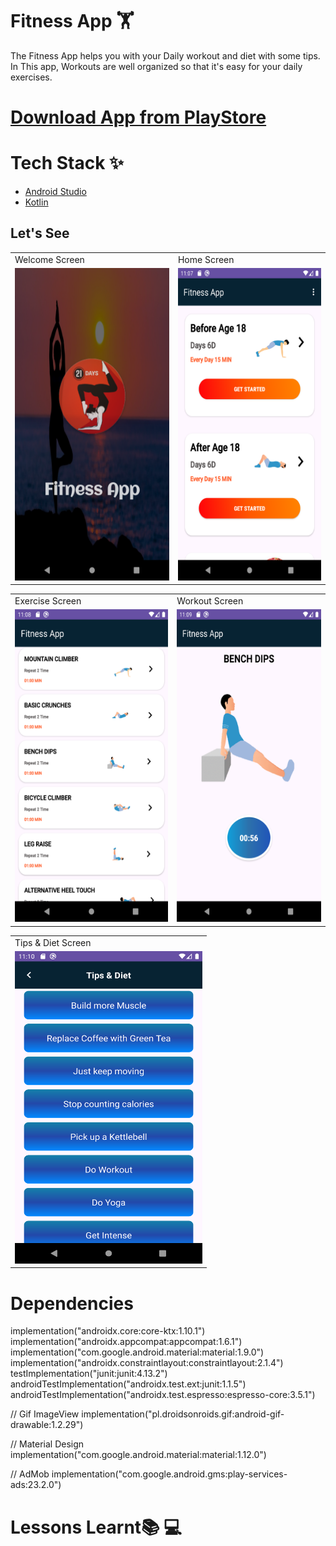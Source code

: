# Fitness App 🏋️

The Fitness App helps you with your Daily workout and diet with some tips. In This app, Workouts are well organized so that it's easy for your daily exercises.


# [Download App from PlayStore](#)

# Tech Stack ✨

* [Android Studio](https://developer.android.com/studio)
* [Kotlin](https://kotlinlang.org/)

## Let's See

<table>
  <tr>
    <td>Welcome Screen</td>
     <td>Home Screen</td>
  </tr>
  <tr>
    <td><img src="https://github.com/PrabhakarYdv/Fitness-App/blob/master/Output/Splash%20Screen.png" width="300" height="500"/></td>
    <td><img src="https://github.com/PrabhakarYdv/Fitness-App/blob/master/Output/Home%20Screen.png" widht="300" height="500"/></td>
  </tr>
 </table>
 
 <table>
  <tr>
    <td>Exercise Screen</td>
     <td>Workout Screen</td>
  </tr>
  <tr>
    <td><img src="https://github.com/PrabhakarYdv/Fitness-App/blob/master/Output/Exercise%20Screen.png" width="300" height="500"/></td>
    <td><img src="https://github.com/PrabhakarYdv/Fitness-App/blob/master/Output/Workout%20Screen.png" widht="300" height="500"/></td>
  </tr>
 </table>

 <table>
  <tr>
    <td>Tips & Diet Screen</td>
  </tr>
  <tr>
    <td><img src="https://github.com/PrabhakarYdv/Fitness-App/blob/master/Output/Tips%20%26%20Diet%20Screen.png" width="300" height="500"/></td>
  </tr>
 </table>
 
 # Dependencies 

implementation("androidx.core:core-ktx:1.10.1")
implementation("androidx.appcompat:appcompat:1.6.1")
implementation("com.google.android.material:material:1.9.0")
implementation("androidx.constraintlayout:constraintlayout:2.1.4")
testImplementation("junit:junit:4.13.2")
androidTestImplementation("androidx.test.ext:junit:1.1.5")
androidTestImplementation("androidx.test.espresso:espresso-core:3.5.1")

//  Gif ImageView
    implementation("pl.droidsonroids.gif:android-gif-drawable:1.2.29")

//  Material Design
    implementation("com.google.android.material:material:1.12.0")

//  AdMob
    implementation("com.google.android.gms:play-services-ads:23.2.0")


# Lessons Learnt📚 💻
